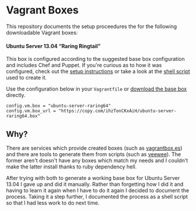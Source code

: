 Vagrant Boxes
=============

This repository documents the setup proceedures the for the following downloadable Vagrant boxes:

#### Ubuntu Server 13.04 “Raring Ringtail”

This box is configured according to the suggested base box configuration and includes Chef and Puppet. If you're curious as to how it was configured, check out the [setup instructions][raring64setup] or take a look at the [shell script][raring64sh] used to create it.

Use the configuration below in your `Vagrantfile` or [download the base box][raring64box]
directly.

```
config.vm.box = "ubuntu-server-raring64"
config.vm.box_url = "https://copy.com/ihzTonCKxAiH/ubuntu-server-raring64.box"
```

[raring64sh]: https://github.com/Josiah/VagrantBoxes/blob/master/ubuntu-server-raring64.sh "Ubuntu Server 13.04 “Raring Ringtail” shell script"
[raring64setup]: http://josiah.github.io/VagrantBoxes/ubuntu-server-raring64.html "Ubuntu Server 13.04 “Raring Ringtail” setup instructions"
[raring64box]: https://copy.com/ihzTonCKxAiH "Ubuntu Server 13.04 “Raring Ringtail” base box download"

Why?
----

There are services which provide created boxes (such as [vagrantbox.es][1])
and there are tools to generate them from scripts (such as [veewee][2]). The
former aren't doesn't have any boxes which match my needs and I couldn't make
the latter install thanks to ruby dependency hell.

 [1]: http://vagrantbox.es
 [2]: https://github.com/jedi4ever/veewee

After trying with both to generate a working base box for Ubuntu Server 13.04
I gave up and did it manually. Rather than forgetting how I did it and having
to learn it again when I have to do it again I decided to document the
process. Taking it a step further, I documented the process as a shell script
so that I had less work to do next time.

